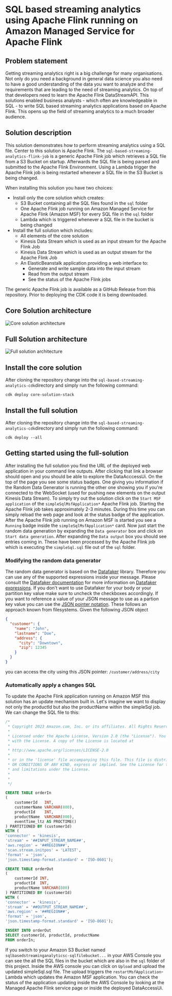 # SQL based streaming analytics using Apache Flink running on Amazon Managed Service for Apache Flink

## Problem statement
Getting streaming analytics right is a big challenge for many organisations. Not only do you need a background in general data science you also need to have a good understanding of the data you want to analyze and the requirements that are leading to the need of streaming analytics. On top of that developers need to learn the Apache Flink DataStreamAPI. This solutions enabled business analysts - which often are knowledgeable in SQL - to write SQL based streaming analytics applications based on Apache Flink. This opens up the field of streaming analytics to a much broader audience. 

## Solution description
This solution demonstrates how to perform streaming analytics using a SQL file. Center to this solution is Apache Flink. The `sql-based-streaming-analytics-flink-job` is a generic Apache Flink job which retrieves a SQL file from a S3 Bucket on startup. Afterwards the SQL file is being parsed and submitted to the Apache Flink Environment. Using a Lambda trigger the Apache Flink job is being restarted whenever a SQL file in the S3 Bucket is being changed.

When installing this solution you have two choices:
* Install only the core solution which creates:
  * S3 Bucket containing all the SQL files found in the `sql` folder
  * One Apache Flink job running on Amazon Managed Service for Apache Flink (Amazon MSF) for every SQL file in the `sql` folder
  * Lambda which is triggered whenever a SQL file in the bucket is being changed
* Install the full solution which includes:
  * All elements of the core solution
  * Kinesis Data Stream which is used as an input stream for the Apache Flink Job 
  * Kinesis Data Stream which is used as an output stream for the Apache Flink Job
  * An ElasticBeanstalk application providing a web interface to:
    * Generate and write sample data into the input stream
    * Read from the output stream
    * See the status of the Apache Flink jobs 

The generic Apache Flink job is available as a GitHub Release from this repository. Prior to deploying the CDK code it is being downloaded.

## Core Solution architecture
![](assets/coreSolution.png "Core solution architecture")

## Full Solution architecture
![](assets/fullSolution.png "Full solution architecture")

## Install the core solution
After cloning the repository change into the `sql-based-streaming-analytics-cdk`directory and simply run the following command:

```shell
cdk deploy core-solution-stack
```

## Install the full solution
After cloning the repository change into the `sql-based-streaming-analytics-cdk`directory and simply run the following command:

```shell
cdk deploy --all
```

## Getting started using the full-solution
After installing the full solution you find the URL of the deployed web application in your command line outputs. After clicking that link a browser should open and you should be able to explore the DataAcccessUi.
On the top of the page you see some status badges. One giving you information if the Random Data Generator is running the other one showing you if you're connected to the WebSocket (used for pushing new elements on the output Kinesis Data Stream).
To simply try out the solution click on the `Start MSF application` of the `simpleSqlMsfApplication*` Apache Flink job. Starting the Apache Flink job takes approximately 2-3 minutes. During this time you can simply reload the web page and look at the status badge of the application. 
After the Apache Flink job running on Amazon MSF is started you see a `Running` badge inside the `simpleSqlMsfApplication*` card.
Now just start the random data generation by expanding the `Data generator` box and click on `Start data generation`.
After expanding the `Data output` box you should see entries coming in. These have been processed by the Apache Flink job which is executing the `simpleSql.sql` file out of the `sql` folder.

### Modifying the random data generator
The random data generator is based on the [Datafaker](https://www.datafaker.net/) library. Therefore you can use any of the supported expressions inside your message. Please consult the [Datafaker documentation](https://www.datafaker.net/documentation/getting-started/) for more information on [Datafaker expressions](https://www.datafaker.net/documentation/expressions/).
If you don't want to use Datafaker for your body or your partition key value make sure to uncheck the checkboxes accordingly.
If you want to reference a value of your JSON message to use as a partion key value you can use the [JSON pointer notation](https://www.rfc-editor.org/rfc/rfc6901). These follows an approach known from filesystems.
Given the following JSON object

```json
{
  "customer": {
    "name": "John",
    "lastname": "Doe",
    "address": {
      "city": "Downtown",
      "zip": 12345
    }
  }
}
```
you can access the city using this JSON pointer:
`/customer/address/city`

### Automatically apply a changes SQL
To update the Apache Flink application running on Amazon MSF this solution has an update mechanism built in. 
Let's imagine we want to display not only the productId but also the productName within the simpleSql job.
We can change the SQL file to this:
``` sql
/*
 * Copyright 2023 Amazon.com, Inc. or its affiliates. All Rights Reserved.
 *
 * Licensed under the Apache License, Version 2.0 (the "License"). You may not use this file except in compliance
 * with the License. A copy of the License is located at
 *
 * http://www.apache.org/licenses/LICENSE-2.0
 *
 * or in the 'license' file accompanying this file. This file is distributed on an 'AS IS' BASIS, WITHOUT WARRANTIES
 * OR CONDITIONS OF ANY KIND, express or implied. See the License for the specific language governing permissions
 * and limitations under the License.
 *
 *
 */

CREATE TABLE orderIn
(
    customerId   INT,
    customerName VARCHAR(800),
    productId    INT,
    productName  VARCHAR(800),
    eventTime_ltz AS PROCTIME()
) PARTITIONED BY (customerId)
WITH (
'connector' = 'kinesis',
'stream' = '##INPUT_STREAM_NAME##',
'aws.region' = '##REGION##',
'scan.stream.initpos' = 'LATEST',
'format' = 'json',
'json.timestamp-format.standard' = 'ISO-8601');

CREATE TABLE orderOut
(
    customerId INT,
    productId  INT,
    productName VARCHAR(800)
) PARTITIONED BY (customerId)
WITH (
'connector' = 'kinesis',
'stream' = '##OUTPUT_STREAM_NAME##',
'aws.region' = '##REGION##',
'format' = 'json',
'json.timestamp-format.standard' = 'ISO-8601');

INSERT INTO orderOut
SELECT customerId, productId, productName
FROM orderIn;
```

If you switch to your Amazon S3 Bucket named `sqlbasedstreaminganalyticsc-sqlfilebucket...` in your AWS Console you can see the all the SQL files in the bucket which are also in the `sql` folder of this project. Inside the AWS console you can click on `Upload` and upload the updated simpleSql.sql file.
The upload triggers the `restartMsfApplication`-Lambda which updates the Amazon MSF application. You can check the status of the application updating inside the AWS Console by looking at the Managed Apache Flink service page or inside the deployed DataAccessUi.
